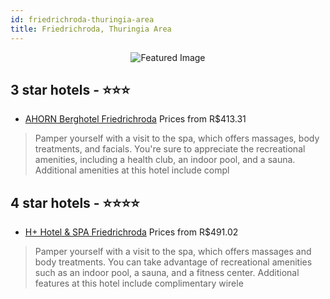 ```yaml
---
id: friedrichroda-thuringia-area
title: Friedrichroda, Thuringia Area
---
```


<center><img src="https://i.travelapi.com/hotels/1000000/80000/79100/79056/4add5ebe_z.jpg" alt="Featured Image" /></center>


##  3 star hotels - ⭐️⭐️⭐️

-    [AHORN Berghotel Friedrichroda](https://us.hurb.com/hotels/friedrichroda/ahorn-berghotel-friedrichroda-JNP-JP251515?cmp=18055) Prices from R$413.31
   > Pamper yourself with a visit to the spa, which offers massages, body treatments, and facials. You're sure to appreciate the recreational amenities, including a health club, an indoor pool, and a sauna. Additional amenities at this hotel include compl

##  4 star hotels - ⭐️⭐️⭐️⭐️

-    [H+ Hotel & SPA Friedrichroda](https://us.hurb.com/hotels/friedrichroda/h-hotel-spa-friedrichroda-JNP-JP784914?cmp=18055) Prices from R$491.02
   > Pamper yourself with a visit to the spa, which offers massages and body treatments. You can take advantage of recreational amenities such as an indoor pool, a sauna, and a fitness center. Additional features at this hotel include complimentary wirele
